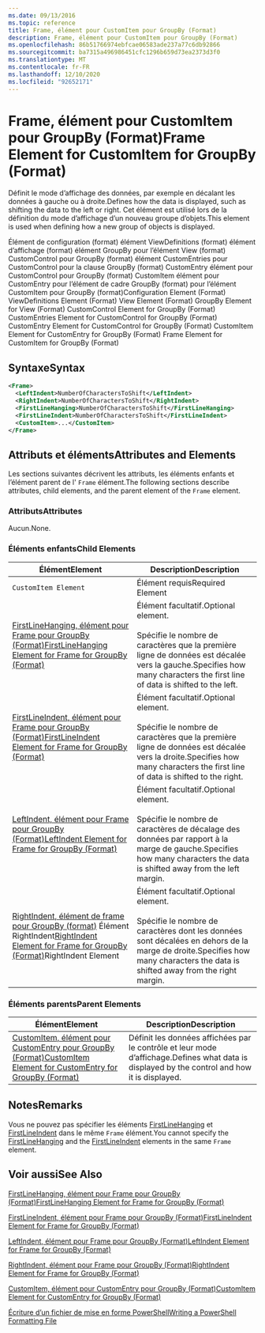 ```yaml
---
ms.date: 09/13/2016
ms.topic: reference
title: Frame, élément pour CustomItem pour GroupBy (Format)
description: Frame, élément pour CustomItem pour GroupBy (Format)
ms.openlocfilehash: 86b51766974ebfcae06583ade237a77c6db92866
ms.sourcegitcommit: ba7315a496986451cfc1296b659d73ea2373d3f0
ms.translationtype: MT
ms.contentlocale: fr-FR
ms.lasthandoff: 12/10/2020
ms.locfileid: "92652171"
---
```

# <a name="frame-element-for-customitem-for-groupby-format"></a><span data-ttu-id="7d882-103">Frame, élément pour CustomItem pour GroupBy (Format)</span><span class="sxs-lookup"><span data-stu-id="7d882-103">Frame Element for CustomItem for GroupBy (Format)</span></span>

<span data-ttu-id="7d882-104">Définit le mode d’affichage des données, par exemple en décalant les données à gauche ou à droite.</span><span class="sxs-lookup"><span data-stu-id="7d882-104">Defines how the data is displayed, such as shifting the data to the left or right.</span></span> <span data-ttu-id="7d882-105">Cet élément est utilisé lors de la définition du mode d’affichage d’un nouveau groupe d’objets.</span><span class="sxs-lookup"><span data-stu-id="7d882-105">This element is used when defining how a new group of objects is displayed.</span></span>

<span data-ttu-id="7d882-106">Élément de configuration (format) élément ViewDefinitions (format) élément d’affichage (format) élément GroupBy pour l’élément View (format) CustomControl pour GroupBy (format) élément CustomEntries pour CustomControl pour la clause GroupBy (format) CustomEntry élément pour CustomControl pour GroupBy (format) CustomItem élément pour CustomEntry pour l’élément de cadre GroupBy (format) pour l’élément CustomItem pour GroupBy (format)</span><span class="sxs-lookup"><span data-stu-id="7d882-106">Configuration Element (Format) ViewDefinitions Element (Format) View Element (Format) GroupBy Element for View (Format) CustomControl Element for GroupBy (Format) CustomEntries Element for CustomControl for GroupBy (Format) CustomEntry Element for CustomControl for GroupBy (Format) CustomItem Element for CustomEntry for GroupBy (Format) Frame Element for CustomItem for GroupBy (Format)</span></span>

## <a name="syntax"></a><span data-ttu-id="7d882-107">Syntaxe</span><span class="sxs-lookup"><span data-stu-id="7d882-107">Syntax</span></span>

```xml
<Frame>
  <LeftIndent>NumberOfCharactersToShift</LeftIndent>
  <RightIndent>NumberOfCharactersToShift</RightIndent>
  <FirstLineHanging>NumberOfCharactersToShift</FirstLineHanging>
  <FirstLineIndent>NumberOfCharactersToShift</FirstLineIndent>
  <CustomItem>...</CustomItem>
</Frame>
```

## <a name="attributes-and-elements"></a><span data-ttu-id="7d882-108">Attributs et éléments</span><span class="sxs-lookup"><span data-stu-id="7d882-108">Attributes and Elements</span></span>

<span data-ttu-id="7d882-109">Les sections suivantes décrivent les attributs, les éléments enfants et l’élément parent de l' `Frame` élément.</span><span class="sxs-lookup"><span data-stu-id="7d882-109">The following sections describe attributes, child elements, and the parent element of the `Frame` element.</span></span>

### <a name="attributes"></a><span data-ttu-id="7d882-110">Attributs</span><span class="sxs-lookup"><span data-stu-id="7d882-110">Attributes</span></span>

<span data-ttu-id="7d882-111">Aucun.</span><span class="sxs-lookup"><span data-stu-id="7d882-111">None.</span></span>

### <a name="child-elements"></a><span data-ttu-id="7d882-112">Éléments enfants</span><span class="sxs-lookup"><span data-stu-id="7d882-112">Child Elements</span></span>

|<span data-ttu-id="7d882-113">Élément</span><span class="sxs-lookup"><span data-stu-id="7d882-113">Element</span></span>|<span data-ttu-id="7d882-114">Description</span><span class="sxs-lookup"><span data-stu-id="7d882-114">Description</span></span>|
|-------------|-----------------|
|`CustomItem Element`|<span data-ttu-id="7d882-115">Élément requis</span><span class="sxs-lookup"><span data-stu-id="7d882-115">Required Element</span></span>|
|[<span data-ttu-id="7d882-116">FirstLineHanging, élément pour Frame pour GroupBy (Format)</span><span class="sxs-lookup"><span data-stu-id="7d882-116">FirstLineHanging Element for Frame for GroupBy (Format)</span></span>](./firstlinehanging-element-for-frame-for-groupby-format.md)|<span data-ttu-id="7d882-117">Élément facultatif.</span><span class="sxs-lookup"><span data-stu-id="7d882-117">Optional element.</span></span><br /><br /> <span data-ttu-id="7d882-118">Spécifie le nombre de caractères que la première ligne de données est décalée vers la gauche.</span><span class="sxs-lookup"><span data-stu-id="7d882-118">Specifies how many characters the first line of data is shifted to the left.</span></span>|
|[<span data-ttu-id="7d882-119">FirstLineIndent, élément pour Frame pour GroupBy (Format)</span><span class="sxs-lookup"><span data-stu-id="7d882-119">FirstLineIndent Element for Frame for GroupBy (Format)</span></span>](./firstlineindent-element-for-frame-for-groupby-format.md)|<span data-ttu-id="7d882-120">Élément facultatif.</span><span class="sxs-lookup"><span data-stu-id="7d882-120">Optional element.</span></span><br /><br /> <span data-ttu-id="7d882-121">Spécifie le nombre de caractères que la première ligne de données est décalée vers la droite.</span><span class="sxs-lookup"><span data-stu-id="7d882-121">Specifies how many characters the first line of data is shifted to the right.</span></span>|
|[<span data-ttu-id="7d882-122">LeftIndent, élément pour Frame pour GroupBy (Format)</span><span class="sxs-lookup"><span data-stu-id="7d882-122">LeftIndent Element for Frame for GroupBy (Format)</span></span>](./leftindent-element-for-frame-for-groupby-format.md)|<span data-ttu-id="7d882-123">Élément facultatif.</span><span class="sxs-lookup"><span data-stu-id="7d882-123">Optional element.</span></span><br /><br /> <span data-ttu-id="7d882-124">Spécifie le nombre de caractères de décalage des données par rapport à la marge de gauche.</span><span class="sxs-lookup"><span data-stu-id="7d882-124">Specifies how many characters the data is shifted away from the left margin.</span></span>|
|<span data-ttu-id="7d882-125">[RightIndent, élément de frame pour GroupBy (format)](./rightindent-element-for-frame-for-groupby-format.md) Élément RightIndent</span><span class="sxs-lookup"><span data-stu-id="7d882-125">[RightIndent Element for Frame for GroupBy (Format)](./rightindent-element-for-frame-for-groupby-format.md)RightIndent Element</span></span>|<span data-ttu-id="7d882-126">Élément facultatif.</span><span class="sxs-lookup"><span data-stu-id="7d882-126">Optional element.</span></span><br /><br /> <span data-ttu-id="7d882-127">Spécifie le nombre de caractères dont les données sont décalées en dehors de la marge de droite.</span><span class="sxs-lookup"><span data-stu-id="7d882-127">Specifies how many characters the data is shifted away from the right margin.</span></span>|

### <a name="parent-elements"></a><span data-ttu-id="7d882-128">Éléments parents</span><span class="sxs-lookup"><span data-stu-id="7d882-128">Parent Elements</span></span>

|<span data-ttu-id="7d882-129">Élément</span><span class="sxs-lookup"><span data-stu-id="7d882-129">Element</span></span>|<span data-ttu-id="7d882-130">Description</span><span class="sxs-lookup"><span data-stu-id="7d882-130">Description</span></span>|
|-------------|-----------------|
|[<span data-ttu-id="7d882-131">CustomItem, élément pour CustomEntry pour GroupBy (Format)</span><span class="sxs-lookup"><span data-stu-id="7d882-131">CustomItem Element for CustomEntry for GroupBy (Format)</span></span>](./customitem-element-for-customentry-for-groupby-format.md)|<span data-ttu-id="7d882-132">Définit les données affichées par le contrôle et leur mode d’affichage.</span><span class="sxs-lookup"><span data-stu-id="7d882-132">Defines what data is displayed by the control and how it is displayed.</span></span>|

## <a name="remarks"></a><span data-ttu-id="7d882-133">Notes</span><span class="sxs-lookup"><span data-stu-id="7d882-133">Remarks</span></span>

<span data-ttu-id="7d882-134">Vous ne pouvez pas spécifier les éléments [FirstLineHanging](./firstlinehanging-element-for-frame-for-groupby-format.md) et [FirstLineIndent](./firstlineindent-element-for-frame-for-groupby-format.md) dans le même `Frame` élément.</span><span class="sxs-lookup"><span data-stu-id="7d882-134">You cannot specify the [FirstLineHanging](./firstlinehanging-element-for-frame-for-groupby-format.md) and the [FirstLineIndent](./firstlineindent-element-for-frame-for-groupby-format.md) elements in the same `Frame` element.</span></span>

## <a name="see-also"></a><span data-ttu-id="7d882-135">Voir aussi</span><span class="sxs-lookup"><span data-stu-id="7d882-135">See Also</span></span>

[<span data-ttu-id="7d882-136">FirstLineHanging, élément pour Frame pour GroupBy (Format)</span><span class="sxs-lookup"><span data-stu-id="7d882-136">FirstLineHanging Element for Frame for GroupBy (Format)</span></span>](./firstlinehanging-element-for-frame-for-groupby-format.md)

[<span data-ttu-id="7d882-137">FirstLineIndent, élément pour Frame pour GroupBy (Format)</span><span class="sxs-lookup"><span data-stu-id="7d882-137">FirstLineIndent Element for Frame for GroupBy (Format)</span></span>](./firstlineindent-element-for-frame-for-groupby-format.md)

[<span data-ttu-id="7d882-138">LeftIndent, élément pour Frame pour GroupBy (Format)</span><span class="sxs-lookup"><span data-stu-id="7d882-138">LeftIndent Element for Frame for GroupBy (Format)</span></span>](./leftindent-element-for-frame-for-groupby-format.md)

[<span data-ttu-id="7d882-139">RightIndent, élément pour Frame pour GroupBy (Format)</span><span class="sxs-lookup"><span data-stu-id="7d882-139">RightIndent Element for Frame for GroupBy (Format)</span></span>](./rightindent-element-for-frame-for-groupby-format.md)

[<span data-ttu-id="7d882-140">CustomItem, élément pour CustomEntry pour GroupBy (Format)</span><span class="sxs-lookup"><span data-stu-id="7d882-140">CustomItem Element for CustomEntry for GroupBy (Format)</span></span>](./customitem-element-for-customentry-for-groupby-format.md)

[<span data-ttu-id="7d882-141">Écriture d’un fichier de mise en forme PowerShell</span><span class="sxs-lookup"><span data-stu-id="7d882-141">Writing a PowerShell Formatting File</span></span>](./writing-a-powershell-formatting-file.md)
